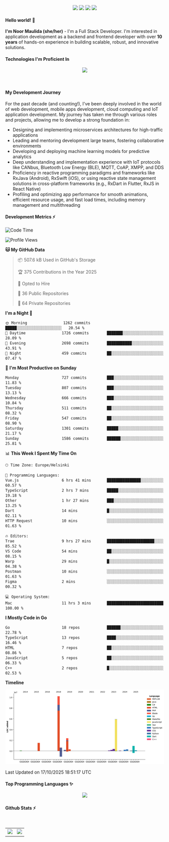 <p align="center">
  <img src="https://dev.discordprofiles.me/badge/status/814439552055771206?simple=true">
  <img src="https://dev.discordprofiles.me/badge/playing/814439552055771206">
  <img src="https://dev.discordprofiles.me/badge/vscode/814439552055771206">
  <img src="https://dev.discordprofiles.me/badge/spotify/814439552055771206">
</p>

#### Hello world! 👋
**I'm Noor Maulida (she/her)** - I'm a Full Stack Developer. I'm interested in application development as a backend and frontend developer with over **10 years** of hands-on experience in building scalable, robust, and innovative solutions.

#### Technologies I'm Proficient In
<p align="center">
  <img src="https://skillicons.dev/icons?i=go,laravel,nodejs,vue,react,flutter,python,mongodb,docker,aws,gcp" />
</p>
<br>

#### My Development Journey
For the past decade (and counting!), I've been deeply involved in the world of web development, mobile apps development, cloud computing and IoT application development. My journey has taken me through various roles and projects, allowing me to develop a strong foundation in:

* Designing and implementing microservices architectures for high-traffic applications
* Leading and mentoring development large teams, fostering collaborative environments
* Developing and deploying machine learning models for predictive analytics
* Deep understanding and implementation experience with IoT protocols like CANbus, Bluetooth Low Energy (BLE), MQTT, CoAP, XMPP, and DDS
* Proficiency in reactive programming paradigms and frameworks like RxJava (Android), RxSwift (iOS), or using reactive state management solutions in cross-platform frameworks (e.g., RxDart in Flutter, RxJS in React Native)
* Profiling and optimizing app performance for smooth animations, efficient resource usage, and fast load times, including memory management and multithreading

#### Development Metrics ⚡
<!--START_SECTION:waka-->
![Code Time](http://img.shields.io/badge/Code%20Time-1%2C398%20hrs%2058%20mins-blue)

![Profile Views](http://img.shields.io/badge/Profile%20Views-0-blue)

**🐱 My GitHub Data** 

> 📦 507.6 kB Used in GitHub's Storage 
 > 
> 🏆 375 Contributions in the Year 2025
 > 
> 💼 Opted to Hire
 > 
> 📜 36 Public Repositories 
 > 
> 🔑 64 Private Repositories 
 > 
**I'm a Night 🦉** 

```text
🌞 Morning                1262 commits        █████░░░░░░░░░░░░░░░░░░░░   20.54 % 
🌆 Daytime                1726 commits        ███████░░░░░░░░░░░░░░░░░░   28.09 % 
🌃 Evening                2698 commits        ███████████░░░░░░░░░░░░░░   43.91 % 
🌙 Night                  459 commits         ██░░░░░░░░░░░░░░░░░░░░░░░   07.47 % 
```
📅 **I'm Most Productive on Sunday** 

```text
Monday                   727 commits         ███░░░░░░░░░░░░░░░░░░░░░░   11.83 % 
Tuesday                  807 commits         ███░░░░░░░░░░░░░░░░░░░░░░   13.13 % 
Wednesday                666 commits         ███░░░░░░░░░░░░░░░░░░░░░░   10.84 % 
Thursday                 511 commits         ██░░░░░░░░░░░░░░░░░░░░░░░   08.32 % 
Friday                   547 commits         ██░░░░░░░░░░░░░░░░░░░░░░░   08.90 % 
Saturday                 1301 commits        █████░░░░░░░░░░░░░░░░░░░░   21.17 % 
Sunday                   1586 commits        ██████░░░░░░░░░░░░░░░░░░░   25.81 % 
```


📊 **This Week I Spent My Time On** 

```text
🕑︎ Time Zone: Europe/Helsinki

💬 Programming Languages: 
Vue.js                   6 hrs 41 mins       ███████████████░░░░░░░░░░   60.57 % 
TypeScript               2 hrs 7 mins        █████░░░░░░░░░░░░░░░░░░░░   19.18 % 
Other                    1 hr 27 mins        ███░░░░░░░░░░░░░░░░░░░░░░   13.25 % 
Dart                     14 mins             █░░░░░░░░░░░░░░░░░░░░░░░░   02.11 % 
HTTP Request             10 mins             ░░░░░░░░░░░░░░░░░░░░░░░░░   01.63 % 

🔥 Editors: 
Trae                     9 hrs 27 mins       █████████████████████░░░░   85.52 % 
VS Code                  54 mins             ██░░░░░░░░░░░░░░░░░░░░░░░   08.15 % 
Warp                     29 mins             █░░░░░░░░░░░░░░░░░░░░░░░░   04.38 % 
Postman                  10 mins             ░░░░░░░░░░░░░░░░░░░░░░░░░   01.63 % 
Figma                    2 mins              ░░░░░░░░░░░░░░░░░░░░░░░░░   00.32 % 

💻 Operating System: 
Mac                      11 hrs 3 mins       █████████████████████████   100.00 % 
```

**I Mostly Code in Go** 

```text
Go                       18 repos            ██████░░░░░░░░░░░░░░░░░░░   22.78 % 
TypeScript               13 repos            ████░░░░░░░░░░░░░░░░░░░░░   16.46 % 
HTML                     7 repos             ██░░░░░░░░░░░░░░░░░░░░░░░   08.86 % 
JavaScript               5 repos             ██░░░░░░░░░░░░░░░░░░░░░░░   06.33 % 
C++                      2 repos             █░░░░░░░░░░░░░░░░░░░░░░░░   02.53 % 
```



**Timeline**

![Lines of Code chart](https://raw.githubusercontent.com/noormaulida/noormaulida/main/assets/bar_graph.png)


 Last Updated on 17/10/2025 18:51:17 UTC
<!--END_SECTION:waka-->

#### Top Programming Languages ✨
<p align="center">
  <img src="https://api.githubtrends.io/user/svg/noormaulida/langs?time_range=one_year&include_private=true&compact=true&theme=dark" />
</p>

#### Github Stats ⚡
<p align="center">
  <table>
    <tr>
      <td>
        <img src="https://github-readme-streak-stats.herokuapp.com?user=noormaulida&theme=react&hide_border=true&mode=weekly" height="180" />
      </td>
      <td>
        <img src="https://github-readme-stats.vercel.app/api?username=noormaulida&theme=react&count_private=true&hide_border=true&line_height=20" height="180"/>
      </td>
    </tr>
</p>
<br>
